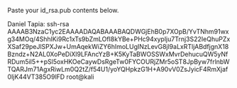 Paste your id_rsa.pub contents below.

Daniel Tapia: 
ssh-rsa AAAAB3NzaC1yc2EAAAADAQABAAABAQDWGjEhB0p7XOpB/YvTNhm91wxg34MOq/4ShhlKi9Rc1xTs9bZmLOfI8kYBe+PHc94xyplju7Trnj3S22IeQhuPZxXSaf29peJlSPXJw+UmAqekWiZY6hImoLUgINzLevG8jl9aLxRTljABdfjgnX18Bzndz+N2AL0XoPeDiXl9LFAncYzB+K5KyTaBWOSSWxMvrDehucuQW5yNfRDum5iI5++pSl5oxHKOeCaywDsRgeTw0FYCOURjZMr5oST8JpByw7frlnbWTQARJm71AgxRiwLm0Q2tZ/f54U1/yoYQHpkzG1H+A90vV0ZsJyicF4RmXjaf0IjK44VT385O9lFD root@kali
